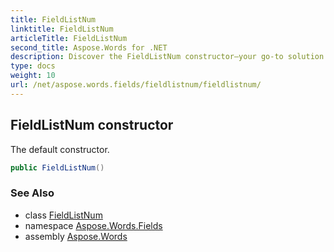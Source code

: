 ```yaml
---
title: FieldListNum
linktitle: FieldListNum
articleTitle: FieldListNum
second_title: Aspose.Words for .NET
description: Discover the FieldListNum constructor—your go-to solution for efficient list management in programming. Simplify your code with our default constructor!
type: docs
weight: 10
url: /net/aspose.words.fields/fieldlistnum/fieldlistnum/
---
```

## FieldListNum constructor

The default constructor.

```csharp
public FieldListNum()
```

### See Also

* class [FieldListNum](../)
* namespace [Aspose.Words.Fields](../../../aspose.words.fields/)
* assembly [Aspose.Words](../../../)

